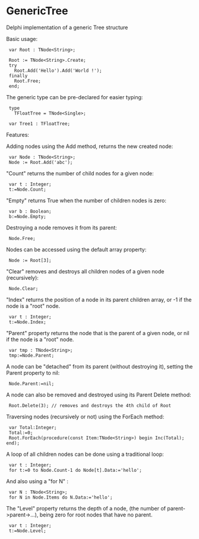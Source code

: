 # GenericTree
Delphi implementation of a generic Tree structure

Basic usage:

```delphi
 var Root : TNode<String>;

 Root := TNode<String>.Create;
 try
   Root.Add('Hello').Add('World !');
 finally
   Root.Free;
 end;
```

The generic type can be pre-declared for easier typing:

```delphi
 type
   TFloatTree = TNode<Single>;

 var Tree1 : TFloatTree;
```

Features:

Adding nodes using the Add method, returns the new created node:

```delphi
 var Node : TNode<String>;
 Node := Root.Add('abc');
```

"Count" returns the number of child nodes for a given node:

```delphi
 var t : Integer;
 t:=Node.Count;
```

"Empty" returns True when the number of children nodes is zero:

```delphi
 var b : Boolean;
 b:=Node.Empty;
```

Destroying a node removes it from its parent:

```delphi
 Node.Free;
```

Nodes can be accessed using the default array property:

```delphi
 Node := Root[3];
```

"Clear" removes and destroys all children nodes of a given node (recursively):

```delphi
 Node.Clear;
```

"Index" returns the position of a node in its parent children array, or -1 if the node is a "root" node.

```delphi
 var t : Integer;
 t:=Node.Index;
```

"Parent" property returns the node that is the parent of a given node, or nil if the node is a "root" node.

```delphi
 var tmp : TNode<String>;
 tmp:=Node.Parent;
```

A node can be "detached" from its parent (without destroying it), setting the Parent property to nil:

```delphi
 Node.Parent:=nil;
```

A node can also be removed and destroyed using its Parent Delete method:

```delphi
 Root.Delete(3); // removes and destroys the 4th child of Root
```

Traversing nodes (recursively or not) using the ForEach method:

```delphi
 var Total:Integer;
 Total:=0;
 Root.ForEach(procedure(const Item:TNode<String>) begin Inc(Total); end);
```

A loop of all children nodes can be done using a traditional loop:

```delphi
 var t : Integer;
 for t:=0 to Node.Count-1 do Node[t].Data:='hello';
```
 
And also using a "for N" :

```delphi
 var N : TNode<String>;
 for N in Node.Items do N.Data:='hello';
```
 
The "Level" property returns the depth of a node, (the number of parent->parent->...), being zero for root nodes that have no parent.

```delphi
 var t : Integer;
 t:=Node.Level;
```

